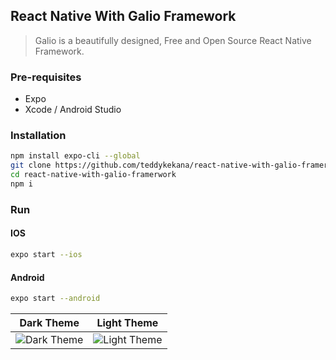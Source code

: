 ## React Native With Galio Framework

> Galio is a beautifully designed, Free and Open Source React Native Framework.

### Pre-requisites
* Expo
* Xcode / Android Studio

### Installation

```bash 
npm install expo-cli --global
git clone https://github.com/teddykekana/react-native-with-galio-framerwork.git
cd react-native-with-galio-framerwork
npm i
```

### Run
#### IOS
```bash
expo start --ios
```

#### Android
```bash
expo start --android
```

Dark Theme                                                                               |  Light Theme
:---------------------------------------------------------------------------------------:|:---------------------------------------------------------------------------------------:
![Dark Theme](https://nextjs-portfolio.s3.amazonaws.com/dark-theme-galio-framework.png)  |  ![Light Theme](https://nextjs-portfolio.s3.amazonaws.com/light-theme-galio-framework.png)